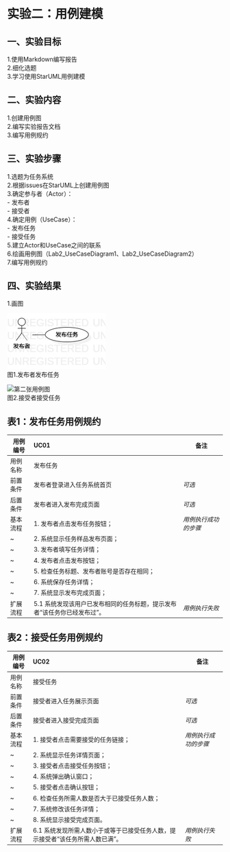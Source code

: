 # 实验二：用例建模

## 一、实验目标

1.使用Markdown编写报告  
2.细化选题  
3.学习使用StarUML用例建模

## 二、实验内容

1.创建用例图  
2.编写实验报告文档  
3.编写用例规约

## 三、实验步骤

1.选题为任务系统  
2.根据issues在StarUML上创建用例图  
3.确定参与者（Actor）：  
    - 发布者  
    - 接受者  
4.确定用例（UseCase）：  
    - 发布任务  
    - 接受任务  
5.建立Actor和UseCase之间的联系  
6.绘画用例图（Lab2_UseCaseDiagram1、Lab2_UseCaseDiagram2）  
7.编写用例规约

## 四、实验结果

1.画图

![第一张用例图](./Lab2_UseCaseDiagram1.jpg)  
图1.发布者发布任务

![第二张用例图](./Lab2_UseCaseDiagram2.jpg)  
图2.接受者接受任务

## 表1：发布任务用例规约  

用例编号  | UC01 | 备注  
-|:-|-  
用例名称  | 发布任务  |   
前置条件  | 发布者登录进入任务系统首页   | *可选*   
后置条件  | 发布者进入发布完成页面         | *可选*   
基本流程  | 1. 发布者点击发布任务按钮；  |*用例执行成功的步骤*    
~| 2. 系统显示任务样品发布页面；  |   
~| 3. 发布者填写任务详情；  |   
~| 4. 发布者点击发布按钮；  |   
~| 5. 检查任务标题、发布者账号是否存在相同；  |   
~| 6. 系统保存任务详情；  |   
~| 7. 系统显示发布完成页面；  |   
扩展流程  | 5.1 系统发现该用户已发布相同的任务标题，提示发布者“该任务你已经发布过”。 |*用例执行失败*   

## 表2：接受任务用例规约  

用例编号  | UC02 | 备注  
-|:-|-  
用例名称  | 接受任务  |   
前置条件  | 接受者进入任务展示页面   | *可选*   
后置条件  | 接受者进入接受完成页面   | *可选*   
基本流程  | 1. 接受者点击需要接受的任务链接；  |*用例执行成功的步骤*    
~| 2. 系统显示任务详情页面；  |   
~| 3. 接受者点击接受任务按钮；  |   
~| 4. 系统弹出确认窗口；  |   
~| 5. 接受者点击确认按钮；  |   
~| 6. 检查任务所需人数是否大于已接受任务人数； |   
~| 7. 系统修改该任务详情； |   
~| 8. 系统显示接受完成页面。  |  
扩展流程  | 6.1 系统发现所需人数小于或等于已接受任务人数，提示接受者“该任务所需人数已满”。  |*用例执行失败*  
